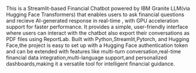 
This is a Streamlit-based Financial Chatbot powered by IBM Granite LLM(via Hugging Face Transformers) that enables users to ask financial questions and recieve AI-generated response in real-time , with GPU acceleration support for faster performance. It provides a simple, user-friendly interface where users can interact with the chatbot also export their conversations as PDF files using ReportLab. Built with Python,Streamlit,Pytorch, and Hugging Face,the project is easy to set up with a Hugging Face authentication token and can be extended with features like multi-turn conversation,real-time financial data integration,multi-language support,and personalized dashboards,making it a versatile tool for intelligent financial guidance. 
